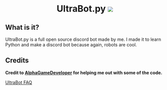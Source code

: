 <h1 align="center">UltraBot.py <img src="https://cdn.discordapp.com/app-icons/1225220764861730867/f66bd4beb4f1ebee0685d8c5cfd646bb.png?size=48" /></h1>

<!-- ![alt text](https://cdn.discordapp.com/app-icons/1225220764861730867/f66bd4beb4f1ebee0685d8c5cfd646bb.png?size=256) -->

## What is it?
UltraBot.py is a full open source discord bot made by me. I made it to learn Python and make a discord bot because again, robots are cool.

## Credits
**Credit to [AlphaGameDeveloper](https://github.com/AlphaGameDeveloper) for helping me out with some of the code.**

[UltraBot FAQ](https://combinesoldier14.blogspot.com/p/ultrabot-links-faq.html)
